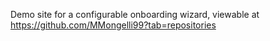 Demo site for a configurable onboarding wizard, viewable at https://github.com/MMongelli99?tab=repositories
